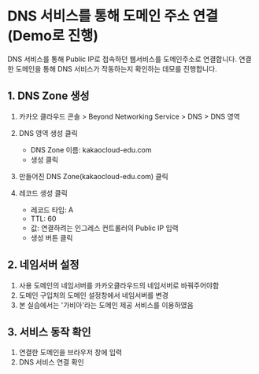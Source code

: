 # DNS 서비스를 통해 도메인 주소 연결 (Demo로 진행)

DNS 서비스를 통해 Public IP로 접속하던 웹서비스를 도메인주소로 연결합니다. 연결한 도메인을 통해 DNS 서비스가 작동하는지 확인하는 데모를 진행합니다.

## 1. DNS Zone 생성
1. 카카오 클라우드 콘솔 > Beyond Networking Service > DNS > DNS 영역
2. DNS 영역 생성 클릭

    - DNS Zone 이름: kakaocloud-edu.com
    - 생성 클릭

3. 만들어진 DNS Zone(kakaocloud-edu.com) 클릭
4. 레코드 생성 클릭

    - 레코드 타입: A
    - TTL: 60
    - 값: 연결하려는 인그레스 컨트롤러의 Public IP 입력
    - 생성 버튼 클릭

## 2. 네임서버 설정
1. 사용 도메인의 네임서버를 카카오클라우드의 네임서버로 바꿔주어야함
2. 도메인 구입처의 도메인 설정창에서 네임서버를 변경
3. 본 실습에서는 '가비아'라는 도메인 제공 서비스를 이용하였음

## 3. 서비스 동작 확인
1. 연결한 도메인을 브라우저 창에 입력
2. DNS 서비스 연결 확인

 
